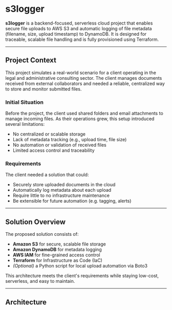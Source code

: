 # s3logger

**s3logger** is a backend-focused, serverless cloud project that enables secure file uploads to AWS S3 and automatic logging of file metadata (filename, size, upload timestamp) to DynamoDB. It is designed for traceable, scalable file handling and is fully provisioned using Terraform.

---

## Project Context

This project simulates a real-world scenario for a client operating in the legal and administrative consulting sector. The client manages documents received from external collaborators and needed a reliable, centralized way to store and monitor submitted files.

### Initial Situation

Before the project, the client used shared folders and email attachments to manage incoming files. As their operations grew, this setup introduced several limitations:

- No centralized or scalable storage
- Lack of metadata tracking (e.g., upload time, file size)
- No automation or validation of received files
- Limited access control and traceability

### Requirements

The client needed a solution that could:

- Securely store uploaded documents in the cloud
- Automatically log metadata about each upload
- Require little to no infrastructure maintenance
- Be extensible for future automation (e.g. tagging, alerts)

---

## Solution Overview

The proposed solution consists of:

- **Amazon S3** for secure, scalable file storage
- **Amazon DynamoDB** for metadata logging
- **AWS IAM** for fine-grained access control
- **Terraform** for Infrastructure as Code (IaC)
- *(Optional)* a Python script for local upload automation via Boto3

This architecture meets the client's requirements while staying low-cost, serverless, and easy to maintain.

---

## Architecture

